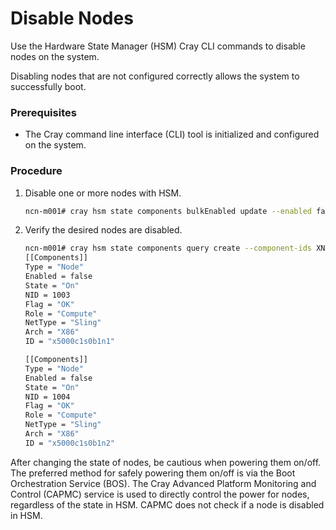 # Disable Nodes

Use the Hardware State Manager \(HSM\) Cray CLI commands to disable nodes on the system.

Disabling nodes that are not configured correctly allows the system to successfully boot.

### Prerequisites

-   The Cray command line interface \(CLI\) tool is initialized and configured on the system.

### Procedure

1.  Disable one or more nodes with HSM.

    ```bash
    ncn-m001# cray hsm state components bulkEnabled update --enabled false --component-ids XNAME_LIST
    ```

2.  Verify the desired nodes are disabled.

    ```bash
    ncn-m001# cray hsm state components query create --component-ids XNAME_LIST
    [[Components]]
    Type = "Node"
    Enabled = false
    State = "On"
    NID = 1003
    Flag = "OK"
    Role = "Compute"
    NetType = "Sling"
    Arch = "X86"
    ID = "x5000c1s0b1n1"

    [[Components]]
    Type = "Node"
    Enabled = false
    State = "On"
    NID = 1004
    Flag = "OK"
    Role = "Compute"
    NetType = "Sling"
    Arch = "X86"
    ID = "x5000c1s0b1n2"
    ```


After changing the state of nodes, be cautious when powering them on/off. The preferred method for safely powering them on/off is via the Boot Orchestration Service \(BOS\). The Cray Advanced Platform Monitoring and Control \(CAPMC\) service is used to directly control the power for nodes, regardless of the state in HSM. CAPMC does not check if a node is disabled in HSM.

